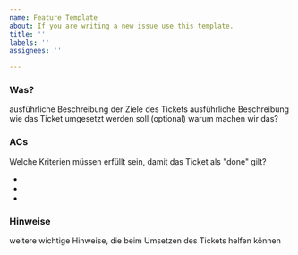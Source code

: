 ```yaml
---
name: Feature Template
about: If you are writing a new issue use this template.
title: ''
labels: ''
assignees: ''

---
```


### Was?
ausführliche Beschreibung der Ziele des Tickets
ausführliche Beschreibung wie das Ticket umgesetzt werden soll
(optional) warum machen wir das?

### ACs
Welche Kriterien müssen erfüllt sein, damit das Ticket als "done" gilt?

-
-
-

### Hinweise
weitere wichtige Hinweise, die beim Umsetzen des Tickets helfen können
